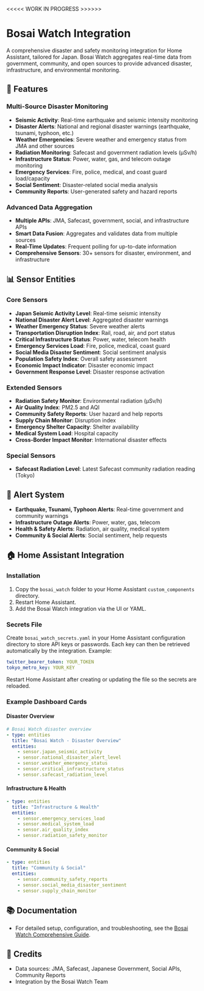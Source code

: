 <<<<< WORK IN PROGRESS >>>>>>

# Bosai Watch Integration

A comprehensive disaster and safety monitoring integration for Home Assistant, tailored for Japan. Bosai Watch aggregates real-time data from government, community, and open sources to provide advanced disaster, infrastructure, and environmental monitoring.

## 🌟 Features

### Multi-Source Disaster Monitoring
- **Seismic Activity**: Real-time earthquake and seismic intensity monitoring
- **Disaster Alerts**: National and regional disaster warnings (earthquake, tsunami, typhoon, etc.)
- **Weather Emergencies**: Severe weather and emergency status from JMA and other sources
- **Radiation Monitoring**: Safecast and government radiation levels (μSv/h)
- **Infrastructure Status**: Power, water, gas, and telecom outage monitoring
- **Emergency Services**: Fire, police, medical, and coast guard load/capacity
- **Social Sentiment**: Disaster-related social media analysis
- **Community Reports**: User-generated safety and hazard reports

### Advanced Data Aggregation
- **Multiple APIs**: JMA, Safecast, government, social, and infrastructure APIs
- **Smart Data Fusion**: Aggregates and validates data from multiple sources
- **Real-Time Updates**: Frequent polling for up-to-date information
- **Comprehensive Sensors**: 30+ sensors for disaster, environment, and infrastructure

## 📊 Sensor Entities

### Core Sensors
- **Japan Seismic Activity Level**: Real-time seismic intensity
- **National Disaster Alert Level**: Aggregated disaster warnings
- **Weather Emergency Status**: Severe weather alerts
- **Transportation Disruption Index**: Rail, road, air, and port status
- **Critical Infrastructure Status**: Power, water, telecom health
- **Emergency Services Load**: Fire, police, medical, coast guard
- **Social Media Disaster Sentiment**: Social sentiment analysis
- **Population Safety Index**: Overall safety assessment
- **Economic Impact Indicator**: Disaster economic impact
- **Government Response Level**: Disaster response activation

### Extended Sensors
- **Radiation Safety Monitor**: Environmental radiation (μSv/h)
- **Air Quality Index**: PM2.5 and AQI
- **Community Safety Reports**: User hazard and help reports
- **Supply Chain Monitor**: Disruption index
- **Emergency Shelter Capacity**: Shelter availability
- **Medical System Load**: Hospital capacity
- **Cross-Border Impact Monitor**: International disaster effects

### Special Sensors
- **Safecast Radiation Level**: Latest Safecast community radiation reading (Tokyo)

## 🚨 Alert System

- **Earthquake, Tsunami, Typhoon Alerts**: Real-time government and community warnings
- **Infrastructure Outage Alerts**: Power, water, gas, telecom
- **Health & Safety Alerts**: Radiation, air quality, medical system
- **Community & Social Alerts**: Social sentiment, help requests

## 🏠 Home Assistant Integration

### Installation
1. Copy the `bosai_watch` folder to your Home Assistant `custom_components` directory.
2. Restart Home Assistant.
3. Add the Bosai Watch integration via the UI or YAML.

### Secrets File
Create ``bosai_watch_secrets.yaml`` in your Home Assistant configuration
directory to store API keys or passwords.  Each key can then be retrieved
automatically by the integration.  Example:

```yaml
twitter_bearer_token: YOUR_TOKEN
tokyo_metro_key: YOUR_KEY
```

Restart Home Assistant after creating or updating the file so the secrets are
reloaded.

### Example Dashboard Cards

#### Disaster Overview
```yaml
# Bosai Watch disaster overview
- type: entities
  title: "Bosai Watch - Disaster Overview"
  entities:
    - sensor.japan_seismic_activity
    - sensor.national_disaster_alert_level
    - sensor.weather_emergency_status
    - sensor.critical_infrastructure_status
    - sensor.safecast_radiation_level
```

#### Infrastructure & Health
```yaml
- type: entities
  title: "Infrastructure & Health"
  entities:
    - sensor.emergency_services_load
    - sensor.medical_system_load
    - sensor.air_quality_index
    - sensor.radiation_safety_monitor
```

#### Community & Social
```yaml
- type: entities
  title: "Community & Social"
  entities:
    - sensor.community_safety_reports
    - sensor.social_media_disaster_sentiment
    - sensor.supply_chain_monitor
```

## 📚 Documentation

- For detailed setup, configuration, and troubleshooting, see the [Bosai Watch Comprehensive Guide](../bosai_watch_comprehensive_guide.md).

## 🤝 Credits

- Data sources: JMA, Safecast, Japanese Government, Social APIs, Community Reports
- Integration by the Bosai Watch Team
